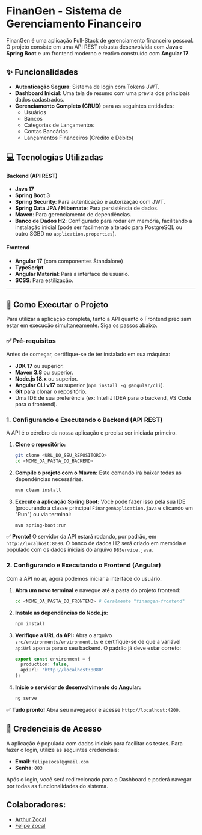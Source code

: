 # FinanGen - Sistema de Gerenciamento Financeiro

FinanGen é uma aplicação Full-Stack de gerenciamento financeiro pessoal. O projeto consiste em uma API REST robusta desenvolvida com **Java e Spring Boot** e um frontend moderno e reativo construído com **Angular 17**.

## ✨ Funcionalidades

* **Autenticação Segura**: Sistema de login com Tokens JWT.
* **Dashboard Inicial**: Uma tela de resumo com uma prévia dos principais dados cadastrados.
* **Gerenciamento Completo (CRUD)** para as seguintes entidades:
    * Usuários
    * Bancos
    * Categorias de Lançamentos
    * Contas Bancárias
    * Lançamentos Financeiros (Crédito e Débito)

## 💻 Tecnologias Utilizadas

#### **Backend (API REST)**
* **Java 17**
* **Spring Boot 3**
* **Spring Security**: Para autenticação e autorização com JWT.
* **Spring Data JPA / Hibernate**: Para persistência de dados.
* **Maven**: Para gerenciamento de dependências.
* **Banco de Dados H2**: Configurado para rodar em memória, facilitando a instalação inicial (pode ser facilmente alterado para PostgreSQL ou outro SGBD no `application.properties`).

#### **Frontend**
* **Angular 17** (com componentes Standalone)
* **TypeScript**
* **Angular Material**: Para a interface de usuário.
* **SCSS**: Para estilização.

---

## 🚀 Como Executar o Projeto

Para utilizar a aplicação completa, tanto a API quanto o Frontend precisam estar em execução simultaneamente. Siga os passos abaixo.

### ✅ Pré-requisitos

Antes de começar, certifique-se de ter instalado em sua máquina:

* **JDK 17** ou superior.
* **Maven 3.8** ou superior.
* **Node.js 18.x** ou superior.
* **Angular CLI v17** ou superior (`npm install -g @angular/cli`).
* **Git** para clonar o repositório.
* Uma IDE de sua preferência (ex: IntelliJ IDEA para o backend, VS Code para o frontend).

### 1. Configurando e Executando o Backend (API REST)

A API é o cérebro da nossa aplicação e precisa ser iniciada primeiro.

1.  **Clone o repositório:**
    ```bash
    git clone <URL_DO_SEU_REPOSITORIO>
    cd <NOME_DA_PASTA_DO_BACKEND>
    ```

2.  **Compile o projeto com o Maven:**
    Este comando irá baixar todas as dependências necessárias.
    ```bash
    mvn clean install
    ```

3.  **Execute a aplicação Spring Boot:**
    Você pode fazer isso pela sua IDE (procurando a classe principal `FinangenApplication.java` e clicando em "Run") ou via terminal:
    ```bash
    mvn spring-boot:run
    ```

✅ **Pronto!** O servidor da API estará rodando, por padrão, em `http://localhost:8080`. O banco de dados H2 será criado em memória e populado com os dados iniciais do arquivo `DBService.java`.

### 2. Configurando e Executando o Frontend (Angular)

Com a API no ar, agora podemos iniciar a interface do usuário.

1.  **Abra um novo terminal** e navegue até a pasta do projeto frontend:
    ```bash
    cd <NOME_DA_PASTA_DO_FRONTEND> # Geralmente "finangen-frontend"
    ```

2.  **Instale as dependências do Node.js:**
    ```bash
    npm install
    ```

3.  **Verifique a URL da API:**
    Abra o arquivo `src/environments/environment.ts` e certifique-se de que a variável `apiUrl` aponta para o seu backend. O padrão já deve estar correto:
    ```typescript
    export const environment = {
      production: false,
      apiUrl: 'http://localhost:8080'
    };
    ```

4.  **Inicie o servidor de desenvolvimento do Angular:**
    ```bash
    ng serve
    ```

✅ **Tudo pronto!** Abra seu navegador e acesse `http://localhost:4200`.

## 🔑 Credenciais de Acesso

A aplicação é populada com dados iniciais para facilitar os testes. Para fazer o login, utilize as seguintes credenciais:

* **Email**: `felipezocal@gmail.com`
* **Senha**: `003`

Após o login, você será redirecionado para o Dashboard e poderá navegar por todas as funcionalidades do sistema.

##  Colaboradores:

* [Arthur Zocal](https://github.com/Arthur-Zocal)
* [Felipe Zocal](https://github.com/FelipeZocal)
